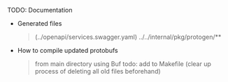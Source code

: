 TODO: Documentation

* Generated files
    > (../openapi/services.swagger.yaml)
    > ../../internal/pkg/protogen/**

* How to compile updated protobufs
    > from main directory
    > using Buf
    > todo: add to Makefile (clear up process of deleting all old files beforehand)
